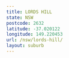 ```yaml
---
title: LORDS HILL
state: NSW
postcode: 2632
latitude: -37.020122
longitude: 149.220453
url: /nsw/lords-hill/
layout: suburb
---
```

